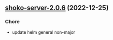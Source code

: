 

## [shoko-server-2.0.6](https://github.com/truecharts/charts/compare/shoko-server-2.0.5...shoko-server-2.0.6) (2022-12-25)

### Chore

- update helm general non-major
  
  